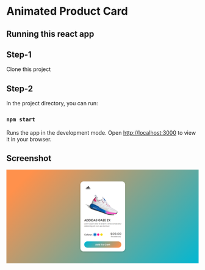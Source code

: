 # Animated Product Card

## Running this react app

## Step-1

Clone this project

## Step-2

In the project directory, you can run:

### `npm start`

Runs the app in the development mode.
Open [http://localhost:3000](http://localhost:3000) to view it in your browser.

## Screenshot
![Screenshot](Capture.PNG)
